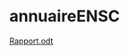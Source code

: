 # annuaireENSC

[Rapport.odt](https://github.com/EvanJannot/annuaireENSC/files/8193618/Rapport.odt)
